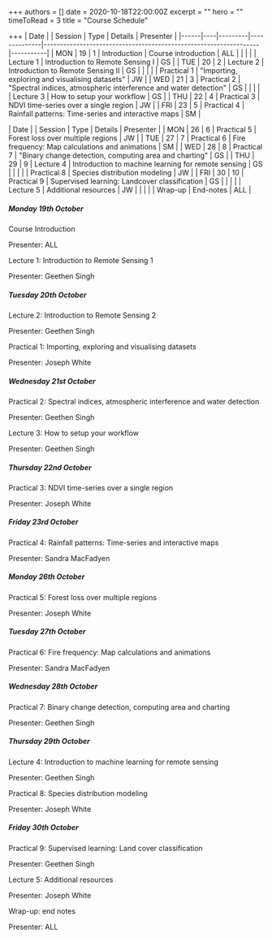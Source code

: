 +++
authors = []
date = 2020-10-18T22:00:00Z
excerpt = ""
hero = ""
timeToRead = 3
title = "Course Schedule"

+++
| Date |    | Session | Type         | Details                                                          | Presenter |
|------|----|---------|--------------|------------------------------------------------------------------|-----------|
| MON  | 19 | 1       | Introduction | Course introduction                                              | ALL       |
|      |    |         | Lecture 1    | Introduction to Remote Sensing I                                 | GS        |
| TUE  | 20 | 2       | Lecture 2    | Introduction to Remote Sensing II                                | GS        |
|      |    |         | Practical 1  | "Importing, exploring and visualising datasets"                  | JW        |
| WED  | 21 | 3       | Practical 2  | "Spectral indices, atmospheric interference and water detection" | GS        |
|      |    |         | Lecture 3    | How to setup your workflow                                       | GS        |
| THU  | 22 | 4       | Practical 3  | NDVI time\-series over a single region                           | JW        |
| FRI  | 23 | 5       | Practical 4  | Rainfall patterns: Time\-series and interactive maps             | SM        |

| Date |    | Session | Type         | Details                                                          | Presenter |
| MON  | 26 | 6       | Practical 5  | Forest loss over multiple regions                                | JW        |
| TUE  | 27 | 7       | Practical 6  | Fire frequency: Map calculations and animations                  | SM        |
| WED  | 28 | 8       | Practical 7  | "Binary change detection, computing area and charting"           | GS        |
| THU  | 29 | 9       | Lecture 4    | Introduction to machine learning for remote sensing              | GS        |
|      |    |         | Practical 8  | Species distribution modeling                                    | JW        |
| FRI  | 30 | 10      | Practical 9  | Supervised learning: Landcover classification                    | GS        |
|      |    |         | Lecture 5    | Additional resources                                             | JW        |
|      |    |         | Wrap\-up     | End\-notes                                                       | ALL       |

##### **Monday 19th October**

Course Introduction

Presenter: ALL

Lecture 1: Introduction to Remote Sensing 1

Presenter: Geethen Singh

##### **Tuesday 20th October**

Lecture 2: Introduction to Remote Sensing 2

Presenter: Geethen Singh

Practical 1: Importing, exploring and visualising datasets

Presenter: Joseph White

##### **Wednesday 21st October**

Practical 2: Spectral indices, atmospheric interference and water detection

Presenter: Geethen Singh

Lecture 3: How to setup your workflow

Presenter: Geethen Singh

##### **Thursday 22nd October**

Practical 3: NDVI time-series over a single region

Presenter: Joseph White

##### **Friday 23rd October**

Practical 4: Rainfall patterns: Time-series and interactive maps

Presenter: Sandra MacFadyen

##### **Monday 26th October**

Practical 5: Forest loss over multiple regions

Presenter: Joseph White

##### **Tuesday 27th October**

Practical 6: Fire frequency: Map calculations and animations

Presenter: Sandra MacFadyen

##### **Wednesday 28th October**

Practical 7: Binary change detection, computing area and charting

Presenter: Geethen Singh

##### **Thursday 29th October**

Lecture 4: Introduction to machine learning for remote sensing

Presenter: Geethen Singh

Practical 8: Species distribution modeling

Presenter: Joseph White

##### **Friday 30th October**

Practical 9: Supervised learning: Land cover classification

Presenter: Geethen Singh

Lecture 5: Additional resources

Presenter: Joseph White

Wrap-up: end notes

Presenter: ALL